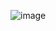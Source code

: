 ![image](https://github.com/jsmatosdev/Card-CastleAnimation/assets/168606513/4cb1a071-016f-4641-aa22-1808a83c9313)
